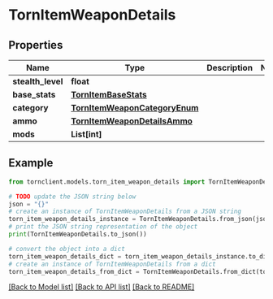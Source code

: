 # TornItemWeaponDetails


## Properties

Name | Type | Description | Notes
------------ | ------------- | ------------- | -------------
**stealth_level** | **float** |  | 
**base_stats** | [**TornItemBaseStats**](TornItemBaseStats.md) |  | 
**category** | [**TornItemWeaponCategoryEnum**](TornItemWeaponCategoryEnum.md) |  | 
**ammo** | [**TornItemWeaponDetailsAmmo**](TornItemWeaponDetailsAmmo.md) |  | 
**mods** | **List[int]** |  | 

## Example

```python
from tornclient.models.torn_item_weapon_details import TornItemWeaponDetails

# TODO update the JSON string below
json = "{}"
# create an instance of TornItemWeaponDetails from a JSON string
torn_item_weapon_details_instance = TornItemWeaponDetails.from_json(json)
# print the JSON string representation of the object
print(TornItemWeaponDetails.to_json())

# convert the object into a dict
torn_item_weapon_details_dict = torn_item_weapon_details_instance.to_dict()
# create an instance of TornItemWeaponDetails from a dict
torn_item_weapon_details_from_dict = TornItemWeaponDetails.from_dict(torn_item_weapon_details_dict)
```
[[Back to Model list]](../README.md#documentation-for-models) [[Back to API list]](../README.md#documentation-for-api-endpoints) [[Back to README]](../README.md)


